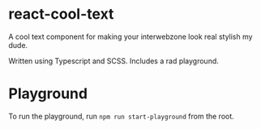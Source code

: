 # react-cool-text

A cool text component for making your interwebzone look real stylish my dude.

Written using Typescript and SCSS. Includes a rad playground.

# Playground

To run the playground, run `npm run start-playground` from the root.